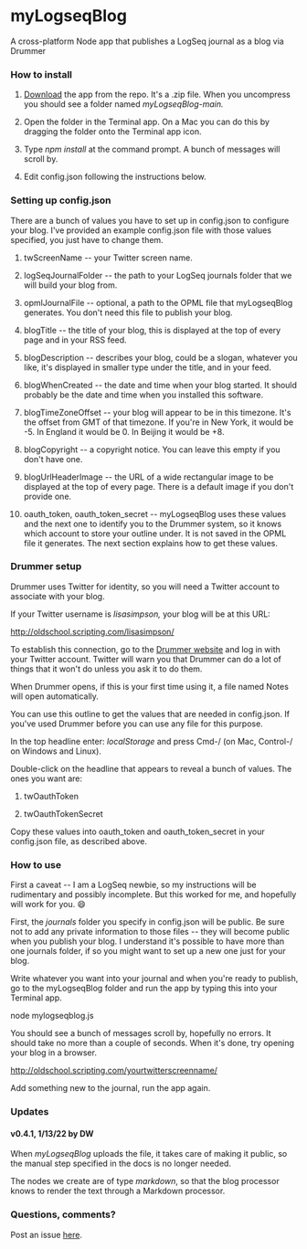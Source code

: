 # myLogseqBlog

A cross-platform Node app that publishes a LogSeq journal as a blog via Drummer

### How to install

1. <a href="https://github.com/scripting/myLogseqBlog/archive/refs/heads/main.zip">Download</a> the app from the repo. It's a .zip file. When you uncompress you should see a folder named <i>myLogseqBlog-main.</i>

2. Open the folder in the Terminal app. On a Mac you can do this by dragging the folder onto the Terminal app icon.

3. Type <i>npm install</i> at the command prompt. A bunch of messages will scroll by.

4. Edit config.json following the instructions below.

### Setting up config.json

There are a bunch of values you have to set up in config.json to configure your blog. I've provided an example config.json file with those values specified, you just have to change them. 

1. twScreenName -- your Twitter screen name.

2. logSeqJournalFolder -- the path to your LogSeq journals folder that we will build your blog from. 

3. opmlJournalFile -- optional, a path to the OPML file that myLogseqBlog generates. You don't need this file to publish your blog.

4. blogTitle -- the title of your blog, this is displayed at the top of every page and in your RSS feed. 

5. blogDescription -- describes your blog, could be a slogan, whatever you like, it's displayed in smaller type under the title, and in your feed.

6. blogWhenCreated -- the date and time when your blog started. It should probably be the date and time when you installed this software. 

7. blogTimeZoneOffset -- your blog will appear to be in this timezone. It's the offset from GMT of that timezone. If you're in New York, it would be -5. In England it would be 0. In Beijing it would be +8.

8. blogCopyright -- a copyright notice. You can leave this empty if you don't have one. 

9. blogUrlHeaderImage -- the URL of a wide rectangular image to be displayed at the top of every page. There is a default image if you don't provide one. 

10. oauth_token, oauth_token_secret -- myLogseqBlog uses these values and the next one to identify you to the Drummer system, so it knows which account to store your outline under. It is not saved in the OPML file it generates. The next section explains how to get these values. 

### Drummer setup

Drummer uses Twitter for identity, so you will need a Twitter account to associate with your blog.

If your Twitter username is <i>lisasimpson,</i> your blog will be at this URL:

http://oldschool.scripting.com/lisasimpson/

To establish this connection, go to the <a href="http://drummer.scripting.com/">Drummer website</a> and log in with your Twitter account. Twitter will warn you that Drummer can do a lot of things that it won't do unless you ask it to do them. 

When Drummer opens, if this is your first time using it, a file named Notes will open automatically. 

You can use this outline to get the values that are needed in config.json. If you've used Drummer before you can use any file for this purpose.

In the top headline enter: <i>localStorage</i> and press Cmd-/ (on Mac, Control-/ on Windows and Linux).

Double-click on the headline that appears to reveal a bunch of values. The ones you want are:

1. twOauthToken

2. twOauthTokenSecret

Copy these values into oauth_token and oauth_token_secret in your config.json file, as described above. 

### How to use

First a caveat -- I am a LogSeq newbie, so my instructions will be rudimentary and possibly incomplete. But this worked for me, and hopefully will work for you. :smile:

First, the <i>journals</i> folder you specify in config.json will be public. Be sure not to add any private information to those files -- they will become public when you publish your blog. I understand it's possible to have more than one journals folder, if so you might want to set up a new one just for your blog. 

Write whatever you want into your journal and when you're ready to publish, go to the myLogseqBlog folder and run the app by typing this into your Terminal app.

node mylogseqblog.js

You should see a bunch of messages scroll by, hopefully no errors. It should take no more than a couple of seconds. When it's done, try opening your blog in a browser.

http://oldschool.scripting.com/yourtwitterscreenname/

Add something new to the journal, run the app again. 

### Updates

#### v0.4.1, 1/13/22 by DW

When <i>myLogseqBlog</i> uploads the file, it takes care of making it public, so the manual step specified in the docs is no longer needed. 

The nodes we create are of type <i>markdown</i>, so that the blog processor knows to render the text through a Markdown processor. 

### Questions, comments?

Post an issue <a href="https://github.com/scripting/myLogseqBlog/issues/new">here</a>. 


